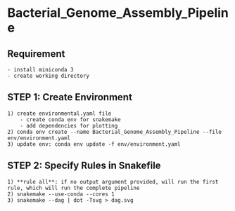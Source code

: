 # Bacterial_Genome_Assembly_Pipeline

## Requirement
    - install miniconda 3
    - create working directory

## STEP 1: Create Environment
    1) create environmental.yaml file
        - create conda env for snakemake
        - add dependencies for plotting
    2) conda env create --name Bacterial_Genome_Assembly_Pipeline --file env/environment.yaml
    3) update env: conda env update -f env/environment.yaml

## STEP 2: Specify Rules in Snakefile
    1) **rule all**: if no output argument provided, will run the first rule, which will run the complete pipeline
    2) snakemake --use-conda --cores 1
    3) snakemake --dag | dot -Tsvg > dag.svg

